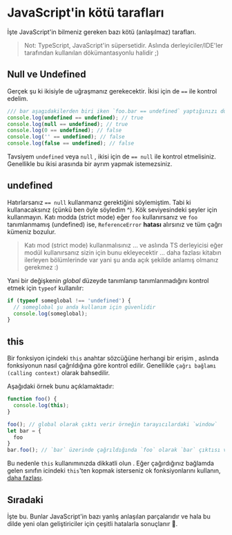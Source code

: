 # JavaScript'in kötü tarafları

İşte JavaScript'in bilmeniz gereken bazı kötü (anlaşılmaz) tarafları.

> Not: TypeScript, JavaScript'in süpersetidir. Aslında derleyiciler/IDE'ler tarafından kullanılan dökümantasyonlu halidir ;)

## Null ve Undefined

Gerçek şu ki ikisiyle de uğraşmanız gerekecektir. İkisi için de `==` ile kontrol edelim.

```ts
/// bar aşagıdakilerden biri iken `foo.bar == undefined` yaptığınızı düşünün:
console.log(undefined == undefined); // true
console.log(null == undefined); // true
console.log(0 == undefined); // false
console.log('' == undefined); // false
console.log(false == undefined); // false
```
Tavsiyem `undefined` veya `null` , ikisi için de `== null` ile kontrol etmelisiniz. Genellikle bu ikisi arasında bir ayrım yapmak istemezsiniz.

## undefined

Hatırlarsanız `== null` kullanmanız gerektiğini söylemiştim. Tabi ki kullanacaksınız (çünkü ben öyle söyledim ^). Kök seviyesindeki şeyler için kullanmayın. Katı modda (strict mode) eğer `foo` kullanırsanız ve `foo` tanımlanmamış (undefined) ise, `ReferenceError` **hatası** alırsınız ve tüm çağrı kümeniz bozulur.

> Katı mod (strict mode) kullanmalısınız ... ve aslında TS derleyicisi eğer modül kullanırsanız sizin için bunu ekleyecektir ... daha fazlası kitabın ilerleyen bölümlerinde var yani şu anda açık şekilde anlamış olmanız gerekmez :)

Yani bir değişkenin *global* düzeyde tanımlanıp tanımlanmadığını kontrol etmek için `typeof` kullanılır:

```ts
if (typeof someglobal !== 'undefined') {
  // someglobal şu anda kullanım için güvenlidir
  console.log(someglobal);
}
```

## this

Bir fonksiyon içindeki `this` anahtar sözcüğüne herhangi bir erişim , aslında fonksiyonun nasıl çağrıldığına göre kontrol edilir. Genellikle `çağrı bağlamı (calling context)` olarak bahsedilir.

Aşağıdaki örnek bunu açıklamaktadır:

```ts
function foo() {
  console.log(this);
}

foo(); // global olarak çıktı verir örneğin tarayıcılardaki `window` 
let bar = {
  foo
}
bar.foo(); // `bar` üzerinde çağrıldığında `foo` olarak `bar` çıktısı verir
```

Bu nedenle `this` kullanımınızda dikkatli olun . Eğer çağırdığınız bağlamda gelen sınıfın icindeki `this`'ten kopmak isterseniz ok fonksiyonlarını kullanın, [daha fazlası][ok].

[ok]:../arrow-functions.md

## Sıradaki

İşte bu. Bunlar JavaScript'in bazı yanlış anlaşılan parçalarıdır ve hala bu dilde yeni olan geliştiriciler için çeşitli hatalarla sonuçlanır 🌹.
